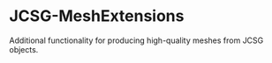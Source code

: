 # JCSG-MeshExtensions
Additional functionality for producing high-quality meshes from JCSG objects.
